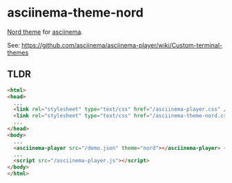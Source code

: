 # asciinema-theme-nord

[Nord theme](https://www.nordtheme.com) for [asciinema](https://asciinema.org).

See: https://github.com/asciinema/asciinema-player/wiki/Custom-terminal-themes

## TLDR

```html
<html>
<head>
  ...
  <link rel="stylesheet" type="text/css" href="/asciinema-player.css" />
  <link rel="stylesheet" type="text/css" href="/asciinema-theme-nord.css" /> <!-- ADDED -->
  ...
</head>
<body>
  ...
  <asciinema-player src="/demo.json" theme="nord"></asciinema-player> <!-- NOTE theme="nord" -->
  ...
  <script src="/asciinema-player.js"></script>
</body>
</html>
```
